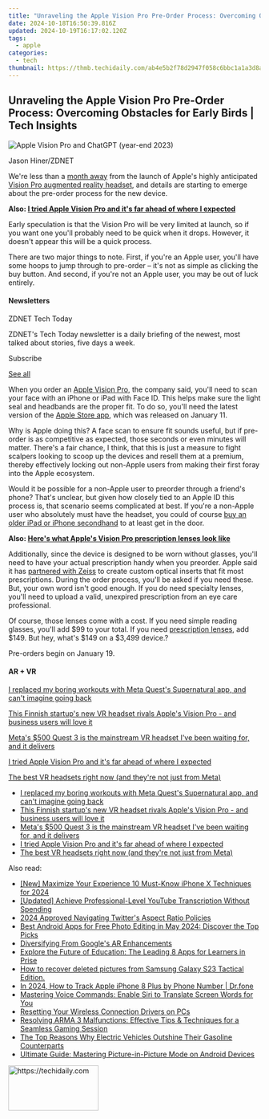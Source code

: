 ```yaml
---
title: "Unraveling the Apple Vision Pro Pre-Order Process: Overcoming Obstacles for Early Birds | Tech Insights"
date: 2024-10-18T16:50:39.816Z
updated: 2024-10-19T16:17:02.120Z
tags:
  - apple
categories:
  - tech
thumbnail: https://thmb.techidaily.com/ab4e5b2f78d2947f058c6bbc1a1a3d8a464aeb89e644fffc47b69fb0b66b7027.jpg
---
```


## Unraveling the Apple Vision Pro Pre-Order Process: Overcoming Obstacles for Early Birds | Tech Insights

![Apple Vision Pro and ChatGPT (year-end 2023)](https://www.zdnet.com/a/img/resize/eb287c4cd6daabedc1bdff8ed7284a14440f175e/2023/06/07/f2daeb0d-4128-4ee7-8f5a-b4558701ec5a/image-720.png?auto=webp&width=1280)

Jason Hiner/ZDNET

We're less than a [month away](https://www.zdnet.com/article/apple-vision-pro-in-stores-february-2-pre-orders-start-january-19/) from the launch of Apple's highly anticipated [Vision Pro augmented reality headset](https://www.zdnet.com/article/i-tried-apple-vision-pro-and-its-far-ahead-of-where-i-expected/), and details are starting to emerge about the pre-order process for the new device.

**Also: [I tried Apple Vision Pro and it's far ahead of where I expected](https://www.zdnet.com/article/i-tried-apple-vision-pro-and-its-far-ahead-of-where-i-expected/)**

Early speculation is that the Vision Pro will be very limited at launch, so if you want one you'll probably need to be quick when it drops. However, it doesn't appear this will be a quick process.

There are two major things to note. First, if you're an Apple user, you'll have some hoops to jump through to pre-order – it's not as simple as clicking the buy button. And second, if you're not an Apple user, you may be out of luck entirely.

#### Newsletters

ZDNET Tech Today

ZDNET's Tech Today newsletter is a daily briefing of the newest, most talked about stories, five days a week.

 Subscribe

[See all](https://www.zdnet.com/newsletters/)

When you order an [Apple Vision Pro](https://www.zdnet.com/article/apple-vision-pro-first-take-3-reasons-this-changes-everything/), the company said, you'll need to scan your face with an iPhone or iPad with Face ID. This helps make sure the light seal and headbands are the proper fit. To do so, you'll need the latest version of the [Apple Store app](https://apps.apple.com/gb/app/apple-store/id375380948), which was released on January 11\. 

Why is Apple doing this? A face scan to ensure fit sounds useful, but if pre-order is as competitive as expected, those seconds or even minutes will matter. There's a fair chance, I think, that this is just a measure to fight scalpers looking to scoop up the devices and resell them at a premium, thereby effectively locking out non-Apple users from making their first foray into the Apple ecosystem.

Would it be possible for a non-Apple user to preorder through a friend's phone? That's unclear, but given how closely tied to an Apple ID this process is, that scenario seems complicated at best. If you're a non-Apple user who absolutely must have the headset, you could of course [buy an older iPad or iPhone secondhand](https://www.zdnet.com/article/iphone-deals/) to at least get in the door.

**Also: [Here's what Apple's Vision Pro prescription lenses look like](https://www.zdnet.com/article/first-look-heres-what-apples-vision-pro-prescription-lenses-look-like/)**

Additionally, since the device is designed to be worn without glasses, you'll need to have your actual prescription handy when you preorder. Apple said it has [partnered with Zeiss](https://www.zdnet.com/article/first-look-heres-what-apples-vision-pro-prescription-lenses-look-like/) to create custom optical inserts that fit most prescriptions. During the order process, you'll be asked if you need these. But, your own word isn't good enough. If you do need specialty lenses, you'll need to upload a valid, unexpired prescription from an eye care professional.

Of course, those lenses come with a cost. If you need simple reading glasses, you'll add $99 to your total. If you need [prescription lenses](https://www.zdnet.com/article/eye-exams-at-home-a-safe-way-to-update-your-eyeglass-rx-in-the-age-of-covid/), add $149\. But hey, what's $149 on a $3,499 device.?

Pre-orders begin on January 19.

#### AR + VR

[I replaced my boring workouts with Meta Quest's Supernatural app, and can't imagine going back](https://www.zdnet.com/article/supernatural-on-meta-quest-hands-on/ "I replaced my boring workouts with Meta Quest's Supernatural app, and can't imagine going back")

[This Finnish startup's new VR headset rivals Apple's Vision Pro - and business users will love it](https://www.zdnet.com/article/this-finnish-startups-new-vr-headset-rivals-apples-vision-pro-and-business-users-will-love-it/ "This Finnish startup's new VR headset rivals Apple's Vision Pro - and business users will love it")

[Meta's $500 Quest 3 is the mainstream VR headset I've been waiting for, and it delivers](https://www.zdnet.com/article/meta-quest-3-review/ "Meta's $500 Quest 3 is the mainstream VR headset I've been waiting for, and it delivers")

[I tried Apple Vision Pro and it's far ahead of where I expected](https://www.zdnet.com/article/i-tried-apple-vision-pro-and-its-far-ahead-of-where-i-expected/ "I tried Apple Vision Pro and it's far ahead of where I expected")

[The best VR headsets right now (and they're not just from Meta)](https://www.zdnet.com/article/best-vr-headset/ "The best VR headsets right now (and they're not just from Meta)")

* [I replaced my boring workouts with Meta Quest's Supernatural app, and can't imagine going back](https://www.zdnet.com/article/supernatural-on-meta-quest-hands-on/ "I replaced my boring workouts with Meta Quest's Supernatural app, and can't imagine going back")
* [This Finnish startup's new VR headset rivals Apple's Vision Pro - and business users will love it](https://www.zdnet.com/article/this-finnish-startups-new-vr-headset-rivals-apples-vision-pro-and-business-users-will-love-it/ "This Finnish startup's new VR headset rivals Apple's Vision Pro - and business users will love it")
* [Meta's $500 Quest 3 is the mainstream VR headset I've been waiting for, and it delivers](https://www.zdnet.com/article/meta-quest-3-review/ "Meta's $500 Quest 3 is the mainstream VR headset I've been waiting for, and it delivers")
* [I tried Apple Vision Pro and it's far ahead of where I expected](https://www.zdnet.com/article/i-tried-apple-vision-pro-and-its-far-ahead-of-where-i-expected/ "I tried Apple Vision Pro and it's far ahead of where I expected")
* [The best VR headsets right now (and they're not just from Meta)](https://www.zdnet.com/article/best-vr-headset/ "The best VR headsets right now (and they're not just from Meta)")

<ins class="adsbygoogle"
     style="display:block"
     data-ad-format="autorelaxed"
     data-ad-client="ca-pub-7571918770474297"
     data-ad-slot="1223367746"></ins>

<ins class="adsbygoogle"
     style="display:block"
     data-ad-client="ca-pub-7571918770474297"
     data-ad-slot="8358498916"
     data-ad-format="auto"
     data-full-width-responsive="true"></ins>

<span class="atpl-alsoreadstyle">Also read:</span>
<div><ul>
<li><a href="https://fox-cloud.techidaily.com/new-maximize-your-experience-10-must-know-iphone-x-techniques-for-2024/"><u>[New] Maximize Your Experience 10 Must-Know iPhone X Techniques for 2024</u></a></li>
<li><a href="https://youtube-tips.techidaily.com/ed-achieve-professional-level-youtube-transcription-without-spending/"><u>[Updated] Achieve Professional-Level YouTube Transcription Without Spending</u></a></li>
<li><a href="https://twitter-videos.techidaily.com/2024-approved-navigating-twitters-aspect-ratio-policies/"><u>2024 Approved Navigating Twitter's Aspect Ratio Policies</u></a></li>
<li><a href="https://win11-tips.techidaily.com/best-android-apps-for-free-photo-editing-in-may-2024-discover-the-top-picks/"><u>Best Android Apps for Free Photo Editing in May 2024: Discover the Top Picks</u></a></li>
<li><a href="https://article-helps.techidaily.com/diversifying-from-googles-ar-enhancements/"><u>Diversifying From Google's AR Enhancements</u></a></li>
<li><a href="https://tech-recovery.techidaily.com/explore-the-future-of-education-the-leading-8-apps-for-learners-in-prise/"><u>Explore the Future of Education: The Leading 8 Apps for Learners in Prise</u></a></li>
<li><a href="https://blog-min.techidaily.com/how-to-recover-deleted-pictures-from-samsung-galaxy-s23-tactical-edition-by-fonelab-android-recover-pictures/"><u>How to recover deleted pictures from Samsung Galaxy S23 Tactical Edition.</u></a></li>
<li><a href="https://ios-location-track.techidaily.com/in-2024-how-to-track-apple-iphone-8-plus-by-phone-number-drfone-by-drfone-virtual-ios/"><u>In 2024, How to Track Apple iPhone 8 Plus by Phone Number | Dr.fone</u></a></li>
<li><a href="https://tech-recovery.techidaily.com/mastering-voice-commands-enable-siri-to-translate-screen-words-for-you/"><u>Mastering Voice Commands: Enable Siri to Translate Screen Words for You</u></a></li>
<li><a href="https://driver-install.techidaily.com/resetting-your-wireless-connection-drivers-on-pcs/"><u>Resetting Your Wireless Connection Drivers on PCs</u></a></li>
<li><a href="https://tech-recovery.techidaily.com/resolving-arma-3-malfunctions-effective-tips-and-techniques-for-a-seamless-gaming-session/"><u>Resolving ARMA 3 Malfunctions: Effective Tips & Techniques for a Seamless Gaming Session</u></a></li>
<li><a href="https://tech-recovery.techidaily.com/the-top-reasons-why-electric-vehicles-outshine-their-gasoline-counterparts/"><u>The Top Reasons Why Electric Vehicles Outshine Their Gasoline Counterparts</u></a></li>
<li><a href="https://tech-recovery.techidaily.com/ultimate-guide-mastering-picture-in-picture-mode-on-android-devices/"><u>Ultimate Guide: Mastering Picture-in-Picture Mode on Android Devices</u></a></li>
</ul></div>

<!-- affiliate ads begin -->
<a href="https://aligracehair.sjv.io/c/5597632/2135411/19272" target="_top" id="2135411">
  <img src="//a.impactradius-go.com/display-ad/19272-2135411" border="0" alt="https://techidaily.com" width="180" height="90"/>
</a>
<img height="0" width="0" src="https://aligracehair.sjv.io/i/5597632/2135411/19272" style="position:absolute;visibility:hidden;" border="0" />
<!-- affiliate ads end -->


